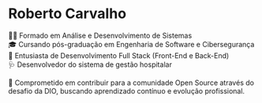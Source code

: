 # Roberto Carvalho

🧑‍💻 Formado em Análise e Desenvolvimento de Sistemas  
🎓 Cursando pós-graduação em Engenharia de Software e Cibersegurança  
🔧 Entusiasta de Desenvolvimento Full Stack (Front-End e Back-End)  
🩺 Desenvolvedor do sistema de gestão hospitalar 

🚀 Comprometido em contribuir para a comunidade Open Source através do desafio da DIO, buscando aprendizado contínuo e evolução profissional.



